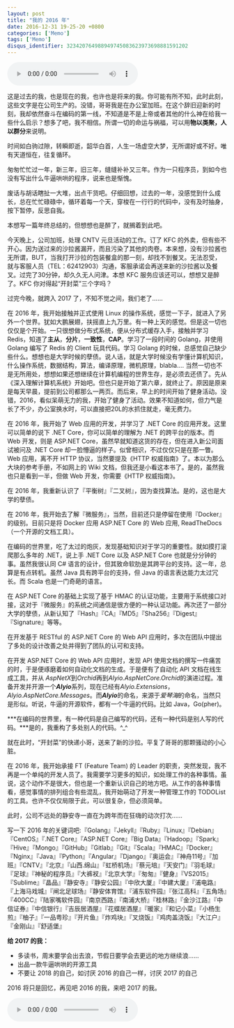 ```yaml
---
layout: post
title: "我的 2016 年"
date: 2016-12-31 19-25-20 +0800
categories: ['Memo']
tags: ['Memo']
disqus_identifier: 323420764988949745083623973698881591202
---
```


<audio controls autoplay>
  <source src="/assets/audio/hero.mp3" type="audio/mpeg" />
</audio>

这是过去的我，也是现在的我，也许也是将来的我。你可能有所不知，此时此刻，这些文字是在公司生产的。没错，哥哥我是在办公室加班。在这个辞旧迎新的时刻，我却依然奋斗在编码的第一线，不知道是不是上帝或者其他的什么神在给我一些什么启示？想多了吧，我不相信。所谓一切的命运与祸福，可以用**物以类聚，人以群分**来说明。

时间如白驹过隙，转瞬即逝，韶华白首，人生一场虚空大梦，无所谓好或不好。唯有天道恒在，往复循环。

匆匆忙忙过一年，新三年，旧三年，缝缝补补又三年。作为一只程序员，到如今也没有写出什么牛逼哄哄的程序，说来也是惭愧。

废话与胡话瞎扯一大堆，出点干货吧。仔细回想，过去的一年，没感觉到什么成长，总在忙忙碌碌中，循环着每一个天，穿梭在一行行的代码中，没有及时抽身，按下暂停，反思自我。

本想写一篇年终总结的，但想想也是醉了，就搁着到此吧。

今天晚上，公司加班，处理 CNTV 元旦活动的工作。订了 KFC 的外卖，但有些不开心。因为送过来的沙拉酱漏开，而且污染了其他的肉卷。本来想，没有沙拉酱也无所谓，BUT，当我打开沙拉的包装餐盒的那一刻，却找不到餐叉。无法忍受，就与客服人员（TEL：62412903）沟通，客服承诺会再送来新的沙拉酱以及餐叉。过完了30分钟，却久久无人问津。本想 KFC 服务应该还可以，想想又是醉了。KFC 你对得起“开封菜”三个字吗？

过完今晚，就跨入 2017 了，不知不觉之间，我们老了……

在 2016 年，我开始接触并正式使用 Linux 的操作系统，感觉一下子，就进入了另外一个世界。犹如大鹏展翅，扶摇直上九万里。有一种上天的感觉。但是这一切也仅仅是个开始。一只很想做分布式系统，便从分布式缓存入手，接触并学习 Redis，知道了**主从**，**分片**，**一致性**，**CAP**。学习了一段时间的 Golang，并使用 Golang 编写了 Redis 的 Client 玩具代码。学习 Golang 的时候，总感觉自己缺少些什么。想想也是大学时候的孽债。说人话，就是大学时候没有学懂计算机知识，什么操作系统，数据结构，算法，编译原理，微机原理，blabla.... 当然一切也不是无所用处，想想如果还想继续在计算机编程的世界生存，是必须去还债了。先从《深入理解计算机系统》开始吧。但也只是开始了第六章，就终止了。原因是原来是每天早晨，提前到公司都那么一两页。而后来，早上的时间开始了健身活动。没错，2016，看似呆萌无力的我，开始了健身了活动。效果不知道如何，但力气是长了不少，办公室换水时，可以直接把20L的水抓住就走，毫无费力。

在 2016 年，我开始了 Web 应用的开发，并学习了 .NET Core 的应用开发。这里可以简单的说下 .NET Core，你可以简单的理解为 .NET 的跨平台的版本。而 Web 开发，则是 ASP.NET Core，虽然早就知道这货的存在，但在进入新公司面试被问及 .NET Core 却一脸懵逼的样子。似曾相识，不过仅仅只是在那一瞥。Web 应用，离不开 HTTP 协议，当然要提及《HTTP 权威指南》了。本以为那么大块的参考手册，不如网上的 Wiki 文档，但我还是小看这本书了。是的，虽然我也只是看到一半，但做 Web 开发，你需要《HTTP 权威指南》。

在 2016 年，我重新认识了『平衡树』『二叉树』，因为查找算法。是的，这也是大学的孽债。

在 2016 年，我开始去了解『微服务』，当然，目前还只是停留在使用『Docker』的级别。目前只是将 Docker 应用 ASP.NET Core 的 Web 应用, ReadTheDocs （一个开源的文档工具）。

在编码的世界里，吃了太过的炮灰，发现基础知识对于学习的重要性。就如摸打滚爬那么多年的 .NET，说上手 .NET Core 以及 ASP.NET Core 也就是分分钟的事。虽然我很认同 C# 语言的设计，但其致命软肋是其跨平台的支持。这一年，总算是有点转机。虽然 Java 具有跨平台的支持，但 Java 的语言表达能力太过冗长。而 Scala 也是一门奇葩的语言。

在 ASP.NET Core 的基础上实现了基于 HMAC 的认证功能，主要用于系统接口对接，这对于『微服务』的系统之间通信是很方便的一种认证功能。再次还了一部分大学的孽债，从新认知了『Hash』『CA』『MD5』『Sha256』『Digest』『Signature』等等。

在开发基于 RESTful 的 ASP.NET Core 的 Web API 应用时，多次在团队中提出了多处的设计改善之处并得到了团队的认可和支持。

在开发 ASP.NET Core 的 Web API 应用时，发现 API 使用文档的撰写一件痛苦的时，于是便琢磨着如何自动化文档的生成。于是便有了自动化 API 文档在线生成工具，并从 *AspNetX*到*Orchid*再到*Alyio.AspNetCore.Orchid*的演进过程。准备开发并开源一个***Alyio***系列，现在已经有*Alyio.Extensions*，*Alyio.AspNetCore.Messages*。而***Alyio***的命名，来源于*爱琴海*的命名，当然只是形似。听说，牛逼的开源软件，都有一个牛逼的代码。比如 Java，Go(pher)。

***在编码的世界里，有一种代码是自己编写的代码，还有一种代码是别人写的代码。***是的，我重构了多处别人的代码。^_^

就在此时，“开封菜”的快递小哥，送来了新的沙拉。平复了哥哥的那颗骚动的小心脏。

在 2016 年，我开始承接 FT (Feature Team) 的 Leader 的职责，突然发现，我不再是一个单纯的开发人员了。我需要学习更多的知识，如处理工作的各种事情。虽说，这个动作不是很大，但也是一个重新认识自己的地方吧。从工作的各种事情看，感觉事情的排列组合有些混乱，我开始萌动了开发一种管理工作的 TODOList 的工具。也许不仅仅局限于此，可以很复杂，但必须简单。

此时，公司不远处的静安寺一直在为跨年而在狂嗨的动次打次……

写一下 2016 年的关键词吧:『Golang』『Jekyll』『Ruby』『Linux』『Debian』『CentOS』『.NET Core』『ASP.NET Core』『Big Data』『Hadoop』『Spark』『Hive』『Mongo』『GitHub』『Gitlab』『Git』『Scala』『HMAC』『Docker』『Nginx』『Java』『Python』『Angular』『Django』『奥运会』『神舟11号』『加班』『CNTV』『北京』『山西.绵山』『虹桥机场』『蔡元培』『天安门』『羽毛球』『足球』『神秘的程序员』『大裤衩』『北京大学』『匆匆』『健身』『VS2015』『Sublime』『晶品』『静安寺』『静安公园』『中欣大厦』『中建大厦』『浦电路』『上海马戏城』『闸北足球场』『静安体育馆』『浦东软件园』『张江高科』『五角场』『400CC』『陆家嘴软件园』『南京西路』『南浦大桥』『桂林路』『金沙江路』『中信证券』『中信银行』『吉辰居酒屋』『花蝶居酒屋』『暖家』『和记小菜』『小杨生煎』『柚子』『一品粤珍』『开片鱼』『炸鸡块』『叉烧饭』『鸡肉盖浇饭』『大江户』『金刚山』『舒适堡』


**给 2017 的我：**

- 多读书，周末要学会出去浪，节假日要学会去更远的地方继续浪……
- 出品一款牛逼哄哄的开源工具
- 不要让 2018 的自己，如讨厌 2016 的自己一样，讨厌 2017 的自己

2016 将只是回忆，再见吧 2016 的我，来吧 2017 的我。

<audio controls>
  <source src="/assets/audio/zhuimengzhizixin.mp3" type="audio/mpeg" />
</audio>
